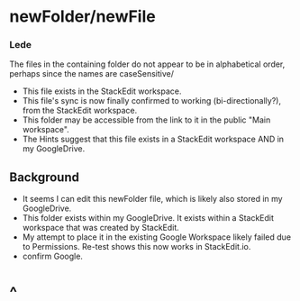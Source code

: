 # newFolder/newFile

### Lede
The files in the containing folder do not appear to be in alphabetical order, perhaps since the names are caseSensitive/
* This file exists in the StackEdit workspace.
*  This file's sync is now finally confirmed to working (bi-directionally?), from the StackEdit workspace.
* This folder may be accessible from the link to it in the public "Main workspace".
* The Hints suggest that this file exists in a StackEdit workspace AND in my GoogleDrive.

## Background

* It seems I can edit this newFolder file, which is likely also stored in my GoogleDrive.
* This folder exists within my GoogleDrive.  It exists within a StackEdit workspace that was created by StackEdit.
* My attempt to place it in the existing Google Workspace likely failed due to Permissions.  Re-test shows this now works in StackEdit.io.
* confirm Google.

# ^


<!--stackedit_data:
eyJoaXN0b3J5IjpbMjA2NTExMDQ0LDY1MTM0Njk5MCw5NDM0Nj
M0MTYsNDM5MzI2NjAwLC0zNDE5MzI5NjYsLTI3NjYzMjk1LC0y
MDY4MTE1MTM1LC0xNTkzNjkwMDA0LDE1NzM0OTM4NzJdfQ==
-->